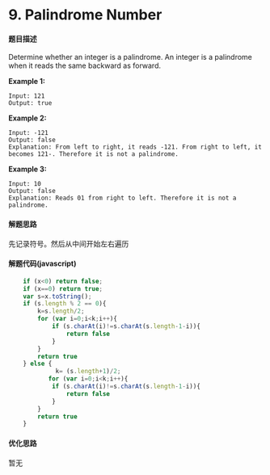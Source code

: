 # 9. Palindrome Number

#### 题目描述

Determine whether an integer is a palindrome. An integer is a palindrome when it reads the same backward as forward.

**Example 1:**

```
Input: 121
Output: true
```

**Example 2:**

```
Input: -121
Output: false
Explanation: From left to right, it reads -121. From right to left, it becomes 121-. Therefore it is not a palindrome.
```

**Example 3:**

```
Input: 10
Output: false
Explanation: Reads 01 from right to left. Therefore it is not a palindrome.
```

#### 解题思路

先记录符号。然后从中间开始左右遍历

#### 解题代码(javascript)

```javascript
    if (x<0) return false;
    if (x==0) return true;
    var s=x.toString();
    if (s.length % 2 == 0){
        k=s.length/2;
        for (var i=0;i<k;i++){
            if (s.charAt(i)!=s.charAt(s.length-1-i)){
                return false
            }
        }
        return true
    } else {
             k= (s.length+1)/2;
           for (var i=0;i<k;i++){
            if (s.charAt(i)!=s.charAt(s.length-1-i)){
                return false
            }
        }
        return true
    }
```



#### 优化思路

暂无